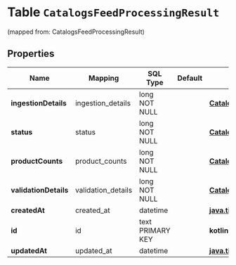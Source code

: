 
# Table `CatalogsFeedProcessingResult`
(mapped from: CatalogsFeedProcessingResult)

## Properties
Name | Mapping | SQL Type | Default | Type | Description | Notes
---- | ------- | -------- | ------- | ---- | ----------- | -----
**ingestionDetails** | ingestion_details | long NOT NULL |  | [**CatalogsFeedIngestionDetails**](CatalogsFeedIngestionDetails.md) |  |  [foreignkey]
**status** | status | long NOT NULL |  | [**CatalogsFeedProcessingStatus**](CatalogsFeedProcessingStatus.md) |  |  [foreignkey]
**productCounts** | product_counts | long NOT NULL |  | [**CatalogsFeedProductCounts**](CatalogsFeedProductCounts.md) |  |  [foreignkey]
**validationDetails** | validation_details | long NOT NULL |  | [**CatalogsFeedValidationDetails**](CatalogsFeedValidationDetails.md) |  |  [foreignkey]
**createdAt** | created_at | datetime |  | [**java.time.LocalDateTime**](java.time.LocalDateTime.md) |  |  [optional]
**id** | id | text PRIMARY KEY |  | **kotlin.String** |  |  [optional]
**updatedAt** | updated_at | datetime |  | [**java.time.LocalDateTime**](java.time.LocalDateTime.md) |  |  [optional]









